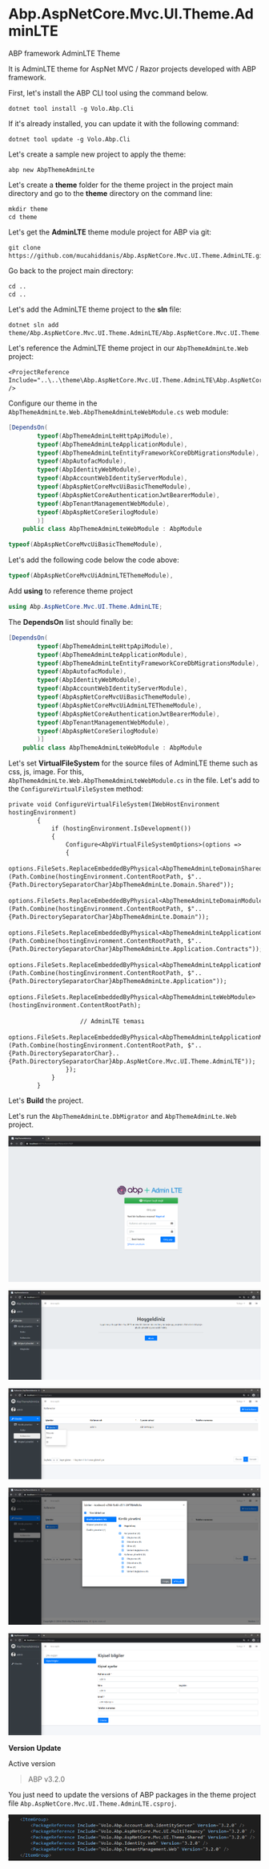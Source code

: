 
# Abp.AspNetCore.Mvc.UI.Theme.AdminLTE
ABP framework AdminLTE Theme



It is AdminLTE theme for AspNet MVC / Razor projects developed with ABP framework.

First, let's install the ABP CLI tool using the command below.

````shell
dotnet tool install -g Volo.Abp.Cli
````

If it's already installed, you can update it with the following command:

````shell
dotnet tool update -g Volo.Abp.Cli
````

Let's create a sample new project to apply the theme:

````shell
abp new AbpThemeAdminLte
````

Let's create a **theme** folder for the theme project in the project main directory and go to the **theme** directory on the command line:

````shell
mkdir theme
cd theme
````

Let's get the **AdminLTE** theme module project for ABP via git:

````shell
git clone https://github.com/mucahiddanis/Abp.AspNetCore.Mvc.UI.Theme.AdminLTE.git
````

Go back to the project main directory:

````shell
cd ..
cd ..
````

Let's add the AdminLTE theme project to the **sln** file:

````shell
dotnet sln add theme/Abp.AspNetCore.Mvc.UI.Theme.AdminLTE/Abp.AspNetCore.Mvc.UI.Theme.AdminLTE.csproj
````

Let's reference the AdminLTE theme project in our `AbpThemeAdminLte.Web` project:

````shell
<ProjectReference Include="..\..\theme\Abp.AspNetCore.Mvc.UI.Theme.AdminLTE\Abp.AspNetCore.Mvc.UI.Theme.AdminLTE.csproj" />
````

Configure our theme in the `AbpThemeAdminLte.Web.AbpThemeAdminLteWebModule.cs` web module:

````csharp
[DependsOn(
        typeof(AbpThemeAdminLteHttpApiModule),
        typeof(AbpThemeAdminLteApplicationModule),
        typeof(AbpThemeAdminLteEntityFrameworkCoreDbMigrationsModule),
        typeof(AbpAutofacModule),
        typeof(AbpIdentityWebModule),
        typeof(AbpAccountWebIdentityServerModule),
        typeof(AbpAspNetCoreMvcUiBasicThemeModule),
        typeof(AbpAspNetCoreAuthenticationJwtBearerModule),
        typeof(AbpTenantManagementWebModule),
        typeof(AbpAspNetCoreSerilogModule)
        )]
    public class AbpThemeAdminLteWebModule : AbpModule
````


````csharp
typeof(AbpAspNetCoreMvcUiBasicThemeModule),
````

Let's add the following code below the code above:

````csharp
typeof(AbpAspNetCoreMvcUiAdminLTEThemeModule),
````

Add **using** to reference theme project

````csharp
using Abp.AspNetCore.Mvc.UI.Theme.AdminLTE;
````

The **DependsOn** list should finally be:

````csharp
[DependsOn(
        typeof(AbpThemeAdminLteHttpApiModule),
        typeof(AbpThemeAdminLteApplicationModule),
        typeof(AbpThemeAdminLteEntityFrameworkCoreDbMigrationsModule),
        typeof(AbpAutofacModule),
        typeof(AbpIdentityWebModule),
        typeof(AbpAccountWebIdentityServerModule),
        typeof(AbpAspNetCoreMvcUiBasicThemeModule),
        typeof(AbpAspNetCoreMvcUiAdminLTEThemeModule),
        typeof(AbpAspNetCoreAuthenticationJwtBearerModule),
        typeof(AbpTenantManagementWebModule),
        typeof(AbpAspNetCoreSerilogModule)
        )]
    public class AbpThemeAdminLteWebModule : AbpModule
````

Let's set **VirtualFileSystem** for the source files of AdminLTE theme such as css, js, image. For this, `AbpThemeAdminLte.Web.AbpThemeAdminLteWebModule.cs` in the file. Let's add to the `ConfigureVirtualFileSystem` method:

````chasrp
private void ConfigureVirtualFileSystem(IWebHostEnvironment hostingEnvironment)
        {
            if (hostingEnvironment.IsDevelopment())
            {
                Configure<AbpVirtualFileSystemOptions>(options =>
                {
                    options.FileSets.ReplaceEmbeddedByPhysical<AbpThemeAdminLteDomainSharedModule>(Path.Combine(hostingEnvironment.ContentRootPath, $"..{Path.DirectorySeparatorChar}AbpThemeAdminLte.Domain.Shared"));
                    options.FileSets.ReplaceEmbeddedByPhysical<AbpThemeAdminLteDomainModule>(Path.Combine(hostingEnvironment.ContentRootPath, $"..{Path.DirectorySeparatorChar}AbpThemeAdminLte.Domain"));
                    options.FileSets.ReplaceEmbeddedByPhysical<AbpThemeAdminLteApplicationContractsModule>(Path.Combine(hostingEnvironment.ContentRootPath, $"..{Path.DirectorySeparatorChar}AbpThemeAdminLte.Application.Contracts"));
                    options.FileSets.ReplaceEmbeddedByPhysical<AbpThemeAdminLteApplicationModule>(Path.Combine(hostingEnvironment.ContentRootPath, $"..{Path.DirectorySeparatorChar}AbpThemeAdminLte.Application"));
                    options.FileSets.ReplaceEmbeddedByPhysical<AbpThemeAdminLteWebModule>(hostingEnvironment.ContentRootPath);

                    // AdminLTE teması
                    options.FileSets.ReplaceEmbeddedByPhysical<AbpThemeAdminLteApplicationModule>(Path.Combine(hostingEnvironment.ContentRootPath, $"..{Path.DirectorySeparatorChar}..{Path.DirectorySeparatorChar}Abp.AspNetCore.Mvc.UI.Theme.AdminLTE"));
                });
            }
        }
````

Let's **Build** the project.

Let's run the `AbpThemeAdminLte.DbMigrator` and `AbpThemeAdminLte.Web` project.

![login](screenshots/login.png)

![home](screenshots/home.png)

![user-management](screenshots/user-management.png)

![user-management-permissions](screenshots/user-management-permissions.png)

![account-manage](screenshots/account-manage.png)




**Version Update**

Active version

> ABP v3.2.0

You just need to update the versions of ABP packages in the theme project file `Abp.AspNetCore.Mvc.UI.Theme.AdminLTE.csproj`.

![theme-abp-package-references](screenshots/theme-abp-package-references.png)